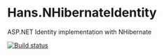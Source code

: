 # Hans.NHibernateIdentity
ASP.NET Identity implementation with NHibernate

[![Build status](https://ci.appveyor.com/api/projects/status/1p785apgd9dwq056?svg=true)](https://ci.appveyor.com/project/farihan/hans-nhibernateidentity)
